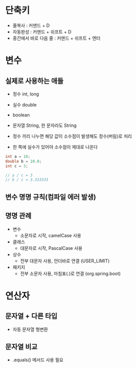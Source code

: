 # 단축키

- 줄복사 : 커맨드 + D
- 자동완성 : 커맨드 + 쉬프트 + D
- 중간에서 바로 다음 줄 : 커맨드 + 쉬프트 + 엔터

# 변수

## 실제로 사용하는 애들

- 정수 int, long
- 실수 double
- boolean
- 문자열 String, 한 문자라도 String

- 정수 끼리 나누면 해당 값이 소수점이 발생해도 정수(버림)로 처리
- 한 쪽에 실수가 있어야 소수점이 제대로 나온다

```java
int a = 10;
double b = 10.0;
int c = 3;

// a / c = 3
// b / c = 3.333333
```

## 변수 명명 규칙(컴파일 에러 발생)

## 명명 관례

- 변수
    - 소문자로 시작, camelCase 사용
- 클래스
    - 대문자로 시작, PascalCase 사용
- 상수
    - 전부 대문자 사용, 언더바로 연결 (USER_LIMIT)
- 패키지
    - 전부 소문자 사용, 마침표(.)로 연결 (org.spring.boot)

# 연산자

## 문자열 + 다른 타입

- 자동 문자열 형변환

## 문자열 비교

- .equals() 메서드 사용 필요

